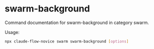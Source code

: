# swarm-background

Command documentation for swarm-background in category swarm.

Usage:
```bash
npx claude-flow-novice swarm swarm-background [options]
```
